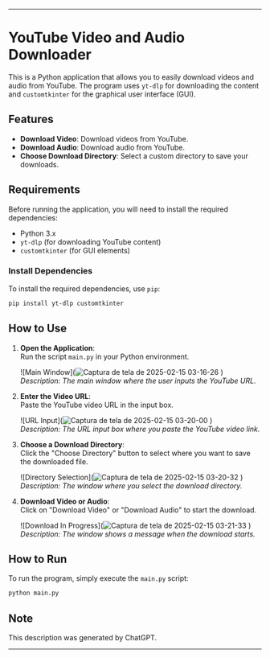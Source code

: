 
---

# YouTube Video and Audio Downloader

This is a Python application that allows you to easily download videos and audio from YouTube. The program uses `yt-dlp` for downloading the content and `customtkinter` for the graphical user interface (GUI).

## Features
- **Download Video**: Download videos from YouTube.
- **Download Audio**: Download audio from YouTube.
- **Choose Download Directory**: Select a custom directory to save your downloads.

## Requirements
Before running the application, you will need to install the required dependencies:

- Python 3.x
- `yt-dlp` (for downloading YouTube content)
- `customtkinter` (for GUI elements)

### Install Dependencies
To install the required dependencies, use `pip`:

```bash
pip install yt-dlp customtkinter
```

## How to Use

1. **Open the Application**:  
   Run the script `main.py` in your Python environment.

   ![Main Window](![Captura de tela de 2025-02-15 03-16-26](https://github.com/user-attachments/assets/5dd91684-0c81-4793-84d1-bcfce5021da1)
)
   *Description: The main window where the user inputs the YouTube URL.*

2. **Enter the Video URL**:  
   Paste the YouTube video URL in the input box.

   ![URL Input](![Captura de tela de 2025-02-15 03-20-00](https://github.com/user-attachments/assets/a7122a08-9cd2-4345-b289-05fba2f0a2d6)
)  
   *Description: The URL input box where you paste the YouTube video link.*

3. **Choose a Download Directory**:  
   Click the "Choose Directory" button to select where you want to save the downloaded file.

   ![Directory Selection](![Captura de tela de 2025-02-15 03-20-32](https://github.com/user-attachments/assets/34c9754f-2519-4bd8-8ba0-1ad233e56096)
)  
   *Description: The window where you select the download directory.*

4. **Download Video or Audio**:  
   Click on "Download Video" or "Download Audio" to start the download.

   ![Download In Progress](![Captura de tela de 2025-02-15 03-21-33](https://github.com/user-attachments/assets/9ced673e-7222-4330-943d-e44de9e28f01)
)  
   *Description: The window shows a message when the download starts.*

## How to Run

To run the program, simply execute the `main.py` script:

```bash
python main.py
```

## Note
This description was generated by ChatGPT.

---
